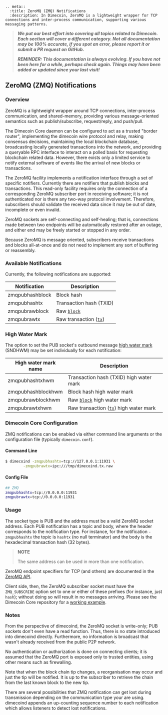 ```{eval-rst}
.. meta::
  :title: ZeroMQ (ZMQ) Notifications
  :description: In Dimecoin, ZeroMQ is a lightweight wrapper for TCP connections and inter-process communication, supporting various messaging patterns. 
```

> ***We put our best effort into covering all topics related to Dimecoin. Each section will cover a different category. Not all documentation may be 100% accurate, if you spot an error, please report it or submit a PR request on GitHub.***
>
> ***REMINDER: This documentation is always evolving. If you have not been here for a while, perhaps check again. Things may have been added or updated since your last visit!***

## ZeroMQ (ZMQ) Notifications

### Overview

ZeroMQ is a lightweight wrapper around TCP connections, inter-process communication, and shared-memory, providing various message-oriented semantics such as publish/subscribe, request/reply, and push/pull.

The Dimecoin Core daemon can be configured to act as a trusted "border router", implementing the dimecoin wire protocol and relay, making consensus decisions, maintaining the local blockchain database, broadcasting locally generated transactions into the network, and providing a queryable RPC interface to interact on a polled basis for requesting blockchain related data. However, there exists only a limited service to notify external software of events like the arrival of new blocks or transactions.

The ZeroMQ facility implements a notification interface through a set of specific notifiers. Currently there are notifiers that publish blocks and transactions. This read-only facility requires only the connection of a corresponding ZeroMQ subscriber port in receiving software; it is not authenticated nor is there any two-way protocol involvement. Therefore, subscribers should validate the received data since it may be out of date, incomplete or even invalid.

ZeroMQ sockets are self-connecting and self-healing; that is, connections made between two endpoints will be automatically restored after an outage, and either end may be freely started or stopped in any order.

Because ZeroMQ is message oriented, subscribers receive transactions and blocks all-at-once and do not need to implement any sort of buffering or reassembly.

### Available Notifications

Currently, the following notifications are supported:

| Notification | Description |
| - | - |
| zmqpubhashblock | Block hash |
| zmqpubhashtx | Transaction hash (TXID) |
| zmqpubrawblock | Raw [`block`](../reference/p2p-network-data-messages.md#block) |
| zmqpubrawtx | Raw transaction ([`tx`](../reference/transactions-raw-transaction-format.md))  |

### High Water Mark

The option to set the PUB socket's outbound message [high water mark](https://zeromq.org/socket-api/#high-water-mark) (SNDHWM) may be set individually for each notification:

| High water mark name | Description |
| - | - |
| zmqpubhashtxhwm | Transaction hash (TXID) high water mark |
| zmqpubhashblockhwm | Block hash high water mark |
| zmqpubrawblockhwm | Raw [`block`](../reference/p2p-network-data-messages.md#block) high water mark |
| zmqpubrawtxhwm | Raw transaction ([`tx`](../reference/transactions-raw-transaction-format.md))  high water mark |

### Dimecoin Core Configuration

ZMQ notifications can be enabled via either command line arguments or the configuration file (typically `dimecoin.conf`).

#### Command Line

```bash
$ dimecoind -zmqpubhashtx=tcp://127.0.0.1:11931 \
        -zmqpubrawtx=ipc:///tmp/dimecoind.tx.raw
```

#### Config File

```bash
## ZMQ
zmqpubhashtx=tcp://0.0.0.0:11931
zmqpubrawtx=tcp://0.0.0.0:11931
```

### Usage

The socket type is PUB and the address must be a valid ZeroMQ socket address. Each PUB notification has a topic and body, where the header corresponds to the notification type. For instance, for the notification `-zmqpubhashtx` the topic is `hashtx` (no null terminator) and the body is the hexadecimal transaction hash (32 bytes).

> **NOTE**
>
> The same address can be used in more than one notification.

ZeroMQ endpoint specifiers for TCP (and others) are documented in the [ZeroMQ API](http://api.zeromq.org/4-0:_start).

Client side, then, the ZeroMQ subscriber socket must have the `ZMQ_SUBSCRIBE` option set to one or either of these prefixes (for instance, just `hash`); without doing so will result in no messages arriving. Please see the Dimecoin Core repository for a [working example](https://github.com/dime-coin/dimecoin/blob/272dbe4974e09eca6a928ce13b42941b1c28aca2/contrib/zmq/zmq_sub3.4.py).

### Notes

From the perspective of dimecoind, the ZeroMQ socket is write-only; PUB sockets don't even have a read function. Thus, there is no state introduced into dimecoind directly. Furthermore, no information is broadcast that wasn't already received from the public P2P network.

No authentication or authorization is done on connecting clients; it is assumed that the ZeroMQ port is exposed only to trusted entities, using other means such as firewalling.

Note that when the block chain tip changes, a reorganisation may occur and just the tip will be notified. It is up to the subscriber to retrieve the chain from the last known block to the new tip.

There are several possibilities that ZMQ notification can get lost during transmission depending on the communication type your are using. dimecoind appends an up-counting sequence number to each notification which allows listeners to detect lost notifications.
